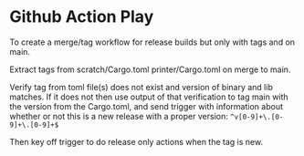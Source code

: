 # Github Action Play

To create a merge/tag workflow for release builds but only with tags and on main.

Extract tags from scratch/Cargo.toml printer/Cargo.toml on merge to main.

Verify tag from toml file(s) does not exist and version of binary and lib matches. If it does not then use output of that verification to tag main with the version from the
Cargo.toml, and send trigger with information about whether or not this is a new release with a proper version:
    `^v[0-9]+\.[0-9]+\.[0-9]+$`

Then key off trigger to do release only actions when the tag is new.
